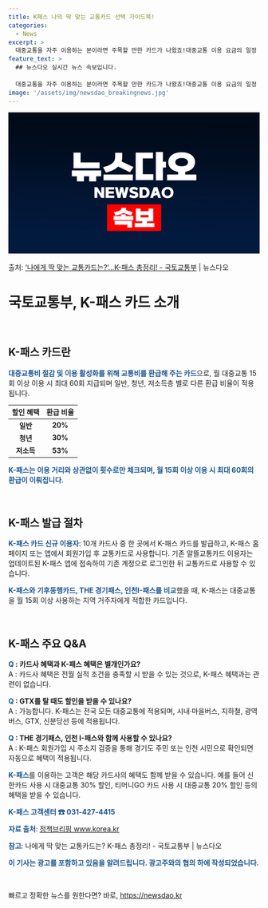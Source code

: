 ```yaml
---
title: K패스 나의 딱 맞는 교통카드 선택 가이드북!
categories:
  - News
excerpt: >
  대중교통을 자주 이용하는 분이라면 주목할 만한 카드가 나왔죠!대중교통 이용 요금의 일정 비율을 환급해 주는 …
feature_text: >
  ## 뉴스다오 실시간 뉴스 속보입니다.

  대중교통을 자주 이용하는 분이라면 주목할 만한 카드가 나왔죠!대중교통 이용 요금의 일정 비율을 환급해 주는 …
image: '/assets/img/newsdao_breakingnews.jpg'
---
```


![뉴스다오 속보](/assets/img/newsdao_breakingnews.jpg)

<p>출처: <a href="https://newsdao.kr/3794" rel="dofollow">‘나에게 딱 맞는 교통카드는?’…K-패스 총정리! - 국토교통부</a> | 뉴스다오</p>

<h1>국토교통부, K-패스 카드 소개</h1>
<p data-ke-size="size16">&nbsp;</p>
<h2 data-ke-size="size26">K-패스 카드란</h2>
<p><b><span style="color: #1a5490;">대중교통비 절감 및 이용 활성화를 위해 교통비를 환급해 주는 카드</span></b>으로, 월 대중교통 15회 이상 이용 시 최대 60회 지급되며 일반, 청년, 저소득층 별로 다른 환급 비율이 적용됩니다.</p>
<table>
<thead>
<tr>
<th style="text-align: center; height: 17px;"><b>할인 혜택</b></th>
<th style="text-align: center; height: 17px;"><b>환급 비율</b></th>
</tr>
</thead>
<tbody>
<tr>
<td style="text-align: center; height: 17px;"><b>일반</b></td>
<td style="text-align: center; height: 17px;"><b>20%</b></td>
</tr>
<tr>
<td style="text-align: center; height: 17px;"><b>청년</b></td>
<td style="text-align: center; height: 17px;"><b>30%</b></td>
</tr>
<tr>
<td style="text-align: center; height: 17px;"><b>저소득</b></td>
<td style="text-align: center; height: 17px;"><b>53%</b></td>
</tr>
</tbody>
</table>
<p><b><span style="color: #1a5490;">K-패스는 이용 거리와 상관없이 횟수로만 체크되며, 월 15회 이상 이용 시 최대 60회의 환급이 이뤄집니다.</span></b></p>
<p data-ke-size="size16">&nbsp;</p>
<h2 data-ke-size="size26">K-패스 발급 절차</h2>
<p><b><span style="color: #1a5490;">K-패스 카드 신규 이용자</span></b>: 10개 카드사 중 한 곳에서 K-패스 카드를 발급하고, K-패스 홈페이지 또는 앱에서 회원가입 후 교통카드로 사용합니다. 기존 알뜰교통카드 이용자는 업데이트된 K-패스 앱에 접속하여 기존 계정으로 로그인한 뒤 교통카드로 사용할 수 있습니다.</p>
<p><b><span style="color: #1a5490;">K-패스와 기후동행카드, THE 경기패스, 인천I-패스를 비교</span></b>했을 때, K-패스는 대중교통을 월 15회 이상 사용하는 지역 거주자에게 적합한 카드입니다.</p>
<p data-ke-size="size16">&nbsp;</p>
<h2 data-ke-size="size26">K-패스 주요 Q&A</h2>
<p><b><span style="color: #1a5490;">Q</span></b><b> : 카드사 혜택과 K-패스 혜택은 별개인가요?</b><br>
A : 카드사 혜택은 전월 실적 조건을 충족할 시 받을 수 있는 것으로, K-패스 혜택과는 관련이 없습니다.</p>
<p><b><span style="color: #1a5490;">Q</span></b><b> : GTX를 탈 때도 할인을 받을 수 있나요?</b><br>
A : 가능합니다. K-패스는 전국 모든 대중교통에 적용되며, 시내·마을버스, 지하철, 광역버스, GTX, 신분당선 등에 적용됩니다.</p>
<p><b><span style="color: #1a5490;">Q</span></b><b> : THE 경기패스, 인천 I-패스와 함께 사용할 수 있나요?</b><br>
A : K-패스 회원가입 시 주소지 검증을 통해 경기도 주민 또는 인천 시민으로 확인되면 자동으로 혜택이 적용됩니다.</p>
<p><b><span style="color: #1a5490;">K-패스</span></b>를 이용하는 고객은 해당 카드사의 혜택도 함께 받을 수 있습니다. 예를 들어 신한카드 사용 시 대중교통 30% 할인, 티머니GO 카드 사용 시 대중교통 20% 할인 등의 혜택을 받을 수 있습니다.</p>
<p><b><span style="color: #1a5490;">K-패스 고객센터 ☎ 031-427-4415</span></b></p>
<p><b><span style="color: #1a5490;">자료 출처</span></b>: <a href="https://newsdao.kr/3794">정책브리핑 www.korea.kr</a></p>
<p><b><span style="color: #1a5490;">참고</span></b>: 나에게 딱 맞는 교통카드는? K-패스 총정리! - 국토교통부 | 뉴스다오</p>
<p><b><span style="color: #1a5490;">이 기사는 광고를 포함하고 있음을 알려드립니다. 광고주와의 협의 하에 작성되었습니다.</span></b></p>
<p data-ke-size="size16">&nbsp;</p> 

빠르고 정확한 뉴스를 원한다면? 바로, <a href="https://newsdao.kr" rel="dofollow">https://newsdao.kr</a>


